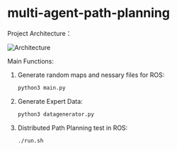 # multi-agent-path-planning

Project Architecture：

![Architecture](https://github.com/linqq19/multi-agent-path-planning/assets/54255402/e698c6f6-a7fd-4176-a499-9117c22da028)

Main Functions:

1. Generate random maps and nessary files for ROS:
   ~~~ python
   python3 main.py
   ~~~
3. Generate Expert Data:
   ~~~ python
   python3 datagenerator.py
   ~~~
4. Distributed Path Planning test  in ROS:
   ~~~ Bash
   ./run.sh
   ~~~
